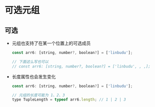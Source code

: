 # 可选元组

## 可选

+ 元组也支持了在某一个位置上的可选成员

  ```js
  const arr6: [string, number?, boolean?] = ['linbudu'];

  // 下面这么写也可以
  // const arr6: [string, number?, boolean?] = ['linbudu', , ,];
  ```

+ 长度属性也会发生变化

  ```js
  const arr6: [string, number?, boolean?] = ['linbudu'];

  // 元组的长度可能为 1、2、3
  type TupleLength = typeof arr6.length; // 1 | 2 | 3
  ```
